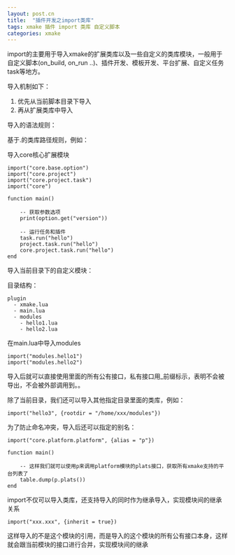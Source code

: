 ```yaml
---
layout: post.cn
title:  "插件开发之import类库"
tags: xmake 插件 import 类库 自定义脚本
categories: xmake
---
```


import的主要用于导入xmake的扩展类库以及一些自定义的类库模块，一般用于 自定义脚本(on_build, on_run ..)、插件开发、模板开发、平台扩展、自定义任务task等地方。

导入机制如下：

1. 优先从当前脚本目录下导入
2. 再从扩展类库中导入

导入的语法规则：

基于.的类库路径规则，例如：

导入core核心扩展模块

    import("core.base.option")
    import("core.project")
    import("core.project.task")
    import("core")

    function main()
        
        -- 获取参数选项
        print(option.get("version"))

        -- 运行任务和插件
        task.run("hello")
        project.task.run("hello")
        core.project.task.run("hello")
    end



导入当前目录下的自定义模块：

目录结构：

    plugin
      - xmake.lua
      - main.lua
      - modules
        - hello1.lua
        - hello2.lua

在main.lua中导入modules

    import("modules.hello1")
    import("modules.hello2")

导入后就可以直接使用里面的所有公有接口，私有接口用_前缀标示，表明不会被导出，不会被外部调用到。。

除了当前目录，我们还可以导入其他指定目录里面的类库，例如：

    import("hello3", {rootdir = "/home/xxx/modules"})

为了防止命名冲突，导入后还可以指定的别名：

    import("core.platform.platform", {alias = "p"})

    function main()
     
        -- 这样我们就可以使用p来调用platform模块的plats接口，获取所有xmake支持的平台列表了
        table.dump(p.plats())
    end

import不仅可以导入类库，还支持导入的同时作为继承导入，实现模块间的继承关系

    import("xxx.xxx", {inherit = true})

这样导入的不是这个模块的引用，而是导入的这个模块的所有公有接口本身，这样就会跟当前模块的接口进行合并，实现模块间的继承
